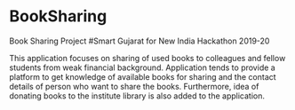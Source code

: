 # BookSharing
Book Sharing Project #Smart Gujarat for New India Hackathon 2019-20

This application focuses on sharing of used books to colleagues and fellow students from weak financial background. Application tends to provide a platform to get knowledge of available books for sharing and the contact details of person who want to share the books. Furthermore, idea of donating books to the institute library is also added to the application.
